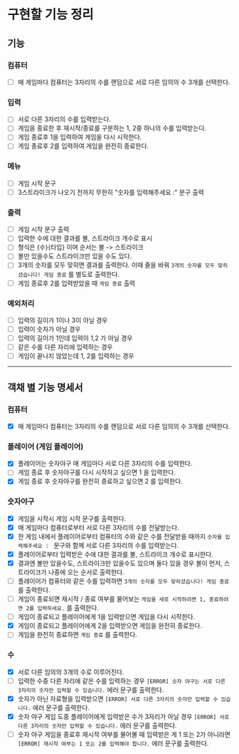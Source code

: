 # 구현할 기능 정리

## 기능

### 컴퓨터

- [ ] 매 게임마다 컴퓨터는 3자리의 수를 랜덤으로 서로 다른 임의의 수 3개를 선택한다.

### 입력

- [ ] 서로 다른 3자리의 수를 입력받는다.
- [ ] 게임을 종료한 후 재시작/종료를 구분하는 1, 2중 하나의 수를 입력받는다.
- [ ] 게임 종료후 1을 입력하여 게임을 다시 시작한다.
- [ ] 게임 종료후 2를 입력하여 게임을 완전히 종료한다.

### 메뉴

- [ ] 게임 시작 문구
- [ ] 3스트라이크가 나오기 전까지 무한히 "숫자를 입력해주세요 :" 문구 출력

### 출력

- [ ] 게임 시작 문구 출력
- [ ] 입력한 수에 대한 결과를 볼, 스트라이크 개수로 표시
- [ ] 형식은 {수}{타입} 이며 순서는 볼 -> 스트라이크
- [ ] 볼만 있을수도 스트라이크만 있을 수도 있다.
- [ ] 3개의 숫자를 모두 맞히면 결과를 출력한다. 이때 줄을 바꿔 `3개의 숫자를 모두 맞히셨습니다! 게임 종료` 를 별도로 출력한다.
- [ ] 게임 종료후 2를 입력받았을 때 `게임 종료` 출력

### 예외처리

- [ ] 입력의 길이가 1이나 3이 아닐 경우
- [ ] 입력이 숫자가 아닐 경우
- [ ] 입력의 길이가 1인데 입력이 1,2 가 아닐 경우
- [ ] 같은 수를 다른 자리에 입력하는 경우
- [ ] 게임이 끝나지 않았는데 1, 2를 입력하는 경우

---

## 객채 별 기능 명세서

### 컴퓨터

- [x] 매 게임마다 컴퓨터는 3자리의 수를 랜덤으로 서로 다른 임의의 수 3개를 선택한다.

### 플레이어 (게임 플레이어)

- [x] 플레이어는 숫자야구 매 게임마다 서로 다른 3자리의 수를 입력한다.
- [ ] 게임 종료 후 숫자야구를 다시 시작하고 싶으면 1 을 입력한다.
- [x] 게임 종료 후 숫자야구를 완전히 종료하고 싶으면 2 를 입력한다.

### 숫자야구

- [x] 게임을 시작시 게임 시작 문구를 출력한다.
- [x] 매 게임마다 컴퓨터로부터 서로 다른 3자리의 수를 전달받는다.
- [x] 한 게임 내에서 플레이어로부터 컴퓨터의 수와 같은 수를 전달받을 때까지 `숫자를 입력해주세요 : ` 문구와 함께 서로 다른 3자리의 수를 입력받는다.
- [x] 플레이어로부터 입력받은 수에 대한 결과를 볼, 스트라이크 개수로 표시한다.
- [x] 결과엔 볼만 있을수도, 스트라이크만 있을수도 있으며 둘다 있을 경우 볼이 먼저, 스트라이크가 나중에 오는 순서로 출력한다.
- [ ] 플레이어가 컴퓨터와 같은 수를 입력하면 `3개의 숫자를 모두 맞히셨습니다! 게임 종료` 를 출력한다.
- [ ] 게임이 종료되면 재시작 / 종료 여부를 물어보는 `게임을 새로 시작하려면 1, 종료하려면 2를 입력하세요.` 를 출력한다.
- [ ] 게임이 종료되고 플레이어에게 1을 입력받으면 게임을 다시 시작한다.
- [x] 게임이 종료되고 플레이어에게 2을 입력받으면 게임을 완전히 종료한다.
- [ ] 게임을 완전히 종료하면 `게임 종료` 를 출력한다.

### 수

- [x] 서로 다른 임의의 3개의 수로 이루어진다.
- [ ] 입력한 수중 다른 자리에 같은 수를 입력하는 경우 `[ERROR] 숫자 야구는 서로 다른 3자리의 숫자만 입력할 수 있습니다.` 에러 문구를 출력한다.
- [x] 숫자가 아닌 자료형을 입력받으면 `[ERROR] 서로 다른 3자리의 숫자만 입력할 수 있습니다.` 에러 문구를 출력한다.
- [x] 숫자 야구 게임 도중 플레이어에게 입력받은 수가 3자리가 아닐 경우 `[ERROR] 서로 다른 3자리의 숫자만 입력할 수 있습니다.` 에러 문구를 출력한다.
- [ ] 숫자 야구 게임을 종료후 재시작 여부를 물어볼 때 입력받은 게 1 또는 2가 아니라면 `[ERROR] 재시작 여부는 1 또는 2를 입력해야 합니다.` 에러 문구를 출력한다.
